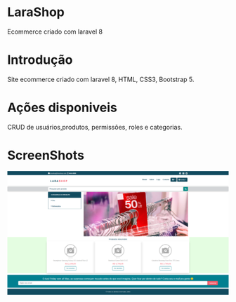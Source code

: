 # LaraShop
 Ecommerce criado com laravel 8
 
# Introdução
Site ecommerce criado com laravel 8, HTML, CSS3, Bootstrap 5.

# Ações disponiveis
CRUD de usuários,produtos, permissões, roles e categorias.

# ScreenShots

![home](https://github.com/DCO20/lara_shop/blob/master/larashop.png)
